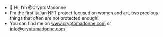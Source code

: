- 👋 Hi, I’m @CryptoMadonne
- I'm the first italian NFT project focused on women and art, two precious things that often are not protected enough!
- You can find me on www.cryptomadonne.com or info@cryptomadonne.com

<!---
CryptoMadonne/CryptoMadonne is a ✨ special ✨ repository because its `README.md` (this file) appears on your GitHub profile.
You can click the Preview link to take a look at your changes.
--->
